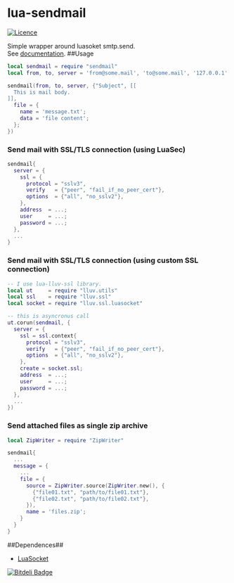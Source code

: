 lua-sendmail
============
[![Licence](http://img.shields.io/badge/Licence-MIT-brightgreen.svg)](LICENCE.txt)

Simple wrapper around luasoket smtp.send.<br/>
See [documentation](http://moteus.github.io/sendmail/index.html).
##Usage

```Lua
local sendmail = require "sendmail"
local from, to, server = 'from@some.mail', 'to@some.mail', '127.0.0.1'

sendmail(from, to, server, {"Subject", [[
  This is mail body.
]],
  file = {
    name = 'message.txt';
    data = 'file content';
  };
})
```

### Send mail with SSL/TLS connection (using LuaSec)
```Lua
sendmail{
  server = {
    ssl = {
      protocol = "sslv3",
      verify   = {"peer", "fail_if_no_peer_cert"},
      options  = {"all", "no_sslv2"},
    },
    address  = ...;
    user     = ...;
    password = ...;
  },
  ...
}
```

### Send mail with SSL/TLS connection (using custom SSL connection)
```Lua
-- I use lua-lluv-ssl library.
local ut     = require "lluv.utils"
local ssl    = require "lluv.ssl"
local socket = require "lluv.ssl.luasocket"

-- this is asyncronus call
ut.corun(sendmail, {
  server = {
    ssl = ssl.context{
      protocol = "sslv3",
      verify   = {"peer", "fail_if_no_peer_cert"},
      options  = {"all", "no_sslv2"},
    },
    create = socket.ssl;
    address  = ...;
    user     = ...;
    password = ...;
  },
  ...
})
```

### Send attached files as single zip archive
```Lua
local ZipWriter = require "ZipWriter"

sendmail{
  ...
  message = {
    ...
    file = {
      source = ZipWriter.source(ZipWriter.new(), {
        {"file01.txt", "path/to/file01.txt"},
        {"file02.txt", "path/to/file02.txt"},
      }),
      name = 'files.zip';
    }
  }
}
```


##Dependences##
* [LuaSocket](http://www.impa.br/~diego/software/luasocket)


[![Bitdeli Badge](https://d2weczhvl823v0.cloudfront.net/moteus/lua-sendmail/trend.png)](https://bitdeli.com/free "Bitdeli Badge")

